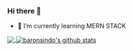 ### Hi there 👋

<!--
**Ushagour/About_Me** is a ✨ _special_ ✨ repository because its `README.md` (this file) appears on your GitHub profile.

Here are some ideas to get you started:

- - ⚡ Fun fact: Mostly sleeping.
- 📫 How to reach me: ...
- 😄 Pronouns: ...
- 👯 I’m looking to collaborate on ...
- 🤔 I’m looking for help with ...
-->


- 🌱 I’m currently learning MERN STACK  


<a href="https://github.com/ouhamzalhss">
  <img align="center" src="https://github-readme-stats.vercel.app/api/top-langs/?username=ushagour&theme=light&hide_langs_below=1" />
</a>
<a href="https://github.com/ouhamzalhss">
 <img align="center" src="https://github-readme-stats.vercel.app/api?username=ushagour&show_icons=true&theme=light&line_height=27" alt="baronsindo's github stats"/>
</a>
